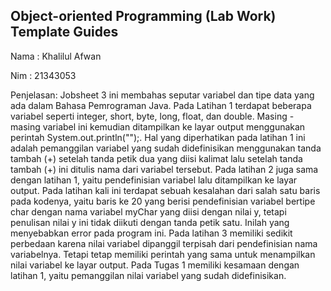 ## Object-oriented Programming (Lab Work) Template Guides
Nama  : Khalilul Afwan

Nim   : 21343053

Penjelasan:
Jobsheet 3 ini membahas seputar variabel dan tipe data yang ada dalam Bahasa Pemrograman Java. Pada Latihan 1 terdapat beberapa variabel seperti integer, short, byte, long, float, dan double. Masing - masing variabel ini kemudian ditampilkan ke layar output menggunakan perintah System.out.println("");. Hal yang diperhatikan pada latihan 1 ini adalah pemanggilan variabel yang sudah didefinisikan menggunakan tanda tambah (+) setelah tanda petik dua yang diisi kalimat lalu setelah tanda tambah (+) ini ditulis nama dari variabel tersebut.
Pada latihan 2 juga sama dengan latihan 1, yaitu pendefinisian variabel lalu ditampilkan ke layar output. Pada latihan kali ini terdapat sebuah kesalahan dari salah satu baris pada kodenya, yaitu baris ke 20 yang berisi pendefinisian variabel bertipe char dengan nama variabel myChar yang diisi dengan nilai y, tetapi penulisan nilai y ini tidak diikuti dengan tanda petik satu. Inilah yang menyebabkan error pada program ini.
Pada latihan 3 memiliki sedikit perbedaan karena nilai variabel dipanggil terpisah dari pendefinisian nama variabelnya. Tetapi tetap memiliki perintah yang sama untuk menampilkan nilai variabel ke layar output.
Pada Tugas 1 memiliki kesamaan dengan latihan 1, yaitu pemanggilan nilai variabel yang sudah didefinisikan.
